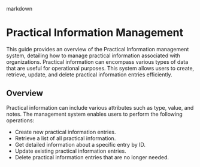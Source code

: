 markdown

# Practical Information Management

This guide provides an overview of the Practical Information management system, detailing how to manage practical information associated with organizations. Practical information can encompass various types of data that are useful for operational purposes. This system allows users to create, retrieve, update, and delete practical information entries efficiently.

## Overview

Practical information can include various attributes such as type, value, and notes. The management system enables users to perform the following operations:

- Create new practical information entries.
- Retrieve a list of all practical information.
- Get detailed information about a specific entry by ID.
- Update existing practical information entries.
- Delete practical information entries that are no longer needed.
